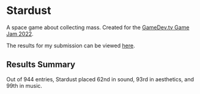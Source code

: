 # Stardust
A space game about collecting mass. Created for the [GameDev.tv Game Jam 2022](https://itch.io/jam/gamedevtv-jam-2022).

The results for my submission can be viewed [here](https://itch.io/jam/gamedevtv-jam-2022/rate/1553285).

## Results Summary
Out of 944 entries, Stardust placed 62nd in sound, 93rd in aesthetics, and 99th in music.
